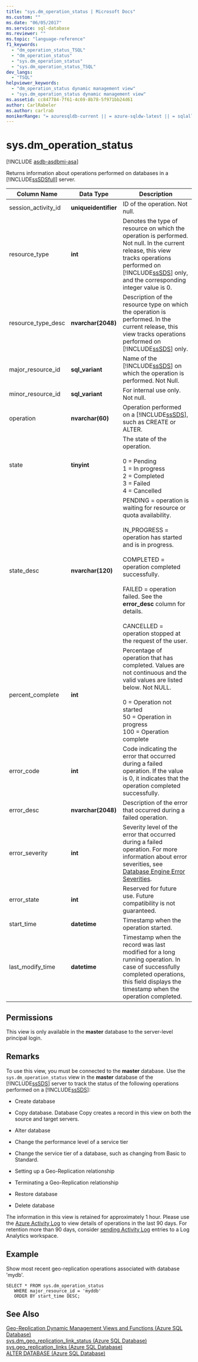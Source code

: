 ```yaml
---
title: "sys.dm_operation_status | Microsoft Docs"
ms.custom: ""
ms.date: "06/05/2017"
ms.service: sql-database
ms.reviewer: ""
ms.topic: "language-reference"
f1_keywords: 
  - "dm_operation_status_TSQL"
  - "dm_operation_status"
  - "sys.dm_operation_status"
  - "sys.dm_operation_status_TSQL"
dev_langs: 
  - "TSQL"
helpviewer_keywords: 
  - "dm_operation_status dynamic management view"
  - "sys.dm_operation_status dynamic management view"
ms.assetid: cc847784-7f61-4c69-8b78-5f971bb24d61
author: CarlRabeler
ms.author: carlrab
monikerRange: "= azuresqldb-current || = azure-sqldw-latest || = sqlallproducts-allversions"
---
```

# sys.dm_operation_status

[!INCLUDE [asdb-asdbmi-asa](../../includes/applies-to-version/asdb-asdbmi-asa.md)]

  Returns information about operations performed on databases in a [!INCLUDE[ssSDSfull](../../includes/sssdsfull-md.md)] server.  
  
|Column Name|Data Type|Description|  
|-----------------|---------------|-----------------|  
|session_activity_id|**uniqueidentifier**|ID of the operation. Not null.|  
|resource_type|**int**|Denotes the type of resource on which the operation is performed. Not null. In the current release, this view tracks operations performed on [!INCLUDE[ssSDS](../../includes/sssds-md.md)] only, and the corresponding integer value is 0.|  
|resource_type_desc|**nvarchar(2048)**|Description of the resource type on which the operation is performed. In the current release, this view tracks operations performed on [!INCLUDE[ssSDS](../../includes/sssds-md.md)] only.|  
|major_resource_id|**sql_variant**|Name of the [!INCLUDE[ssSDS](../../includes/sssds-md.md)] on which the operation is performed. Not Null.|  
|minor_resource_id|**sql_variant**|For internal use only. Not null.|  
|operation|**nvarchar(60)**|Operation performed on a [!INCLUDE[ssSDS](../../includes/sssds-md.md)], such as CREATE or ALTER.|  
|state|**tinyint**|The state of the operation.<br /><br /> 0 = Pending<br />1 = In progress<br />2 = Completed<br />3 = Failed<br />4 = Cancelled|  
|state_desc|**nvarchar(120)**|PENDING = operation is waiting for resource or quota availability.<br /><br /> IN_PROGRESS = operation has started and is in progress.<br /><br /> COMPLETED = operation completed successfully.<br /><br /> FAILED = operation failed. See the **error_desc** column for details.<br /><br /> CANCELLED = operation stopped at the request of the user.|  
|percent_complete|**int**|Percentage of operation that has completed. Values are not continuous and the valid values are listed below. Not NULL.<br/><br/>0 = Operation not started<br/>50 = Operation in progress<br/>100 = Operation complete|  
|error_code|**int**|Code indicating the error that occurred during a failed operation. If the value is 0, it indicates that the operation completed successfully.|  
|error_desc|**nvarchar(2048)**|Description of the error that occurred during a failed operation.|  
|error_severity|**int**|Severity level of the error that occurred during a failed operation. For more information about error severities, see [Database Engine Error Severities](https://go.microsoft.com/fwlink/?LinkId=251052).|  
|error_state|**int**|Reserved for future use. Future compatibility is not guaranteed.|  
|start_time|**datetime**|Timestamp when the operation started.|  
|last_modify_time|**datetime**|Timestamp when the record was last modified for a long running operation. In case of successfully completed operations, this field displays the timestamp when the operation completed.|  
  
## Permissions  
 This view is only available in the **master** database to the server-level principal login.  
  
## Remarks  
 To use this view, you must be connected to the **master** database. Use the `sys.dm_operation_status` view in the **master** database of the [!INCLUDE[ssSDS](../../includes/sssds-md.md)] server to track the status of the following operations performed on a [!INCLUDE[ssSDS](../../includes/sssds-md.md)]:  
  
-   Create database  
  
-   Copy database. Database Copy creates a record in this view on both the source and target servers.  
  
-   Alter database  
  
-   Change the performance level of a service tier  
  
-   Change the service tier of a database, such as changing from Basic to Standard.  
  
-   Setting up a Geo-Replication relationship  
  
-   Terminating a Geo-Replication relationship  
  
-   Restore database  
  
-   Delete database  

The information in this view is retained for approximately 1 hour. Please use the [Azure Activity Log](https://docs.microsoft.com/azure/azure-monitor/platform/activity-log) to view details of operations in the last 90 days. For retention more than 90 days, consider [sending Activity Log](https://docs.microsoft.com/azure/azure-monitor/platform/activity-log#send-to-log-analytics-workspace) entries to a Log Analytics workspace.

## Example  
 Show most recent geo-replication operations associated with database 'mydb'.  
  
```  
SELECT * FROM sys.dm_operation_status   
   WHERE major_resource_id = 'myddb'   
   ORDER BY start_time DESC;  
```  
  
## See Also  
 [Geo-Replication Dynamic Management Views and Functions &#40;Azure SQL Database&#41;](../../relational-databases/system-dynamic-management-views/geo-replication-dynamic-management-views-and-functions-azure-sql-database.md)   
 [sys.dm_geo_replication_link_status &#40;Azure SQL Database&#41;](../../relational-databases/system-dynamic-management-views/sys-dm-geo-replication-link-status-azure-sql-database.md)   
 [sys.geo_replication_links &#40;Azure SQL Database&#41;](../../relational-databases/system-dynamic-management-views/sys-geo-replication-links-azure-sql-database.md)   
 [ALTER DATABASE &#40;Azure SQL Database&#41;](../../t-sql/statements/alter-database-azure-sql-database.md)  
  
  

